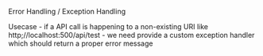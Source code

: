 Error Handling / Exception Handling

Usecase - if a API call is happening to a non-existing URI like http;//localhost:500/api/test - we need provide a custom exception handler which should return a proper error message
